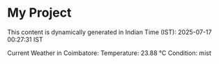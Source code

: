 # My Project

This content is dynamically generated in Indian Time (IST): 2025-07-17 00:27:31 IST


Current Weather in Coimbatore:
Temperature: 23.88 °C
Condition: mist
